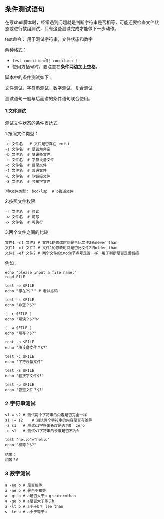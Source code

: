## 条件测试语句

在写shell脚本时，经常遇到问题就是判断字符串是否相等，可能还要检查文件状态或进行数组测试，只有这些测试完成才能做下一步动作。



test命令： 用于测试字符串，文件状态和数字

两种格式：

- `test condition`和`[ condition ]`
- 使用方括号时，要注意在**条件两边加上空格**。

脚本中的条件测试如下：

文件测试，字符串测试，数字测试，复合测试

测试语句一般与后面讲的条件语句联合使用。

#### 1.文件测试

测试文件状态的条件表达式

1.按照文件类型：

```shell
-e 文件名   # 文件是否存在 exist
-s 文件名	# 是否为非空
-b 文件名	# 块设备文件
-c 文件名	# 字符设备文件
-d 文件名	# 目录文件
-f 文件名	# 普通文件
-L 文件名	# 软链接文件
-S 文件名	# 套接字文件

7种文件类型： bcd-lsp  # p管道文件
```

2.按照文件权限

```shell
-r 文件名	# 可读
-w 文件名	# 可写
-x 文件名	# 可执行
```

3.两个文件之间的比较

```shell
文件1 -nt 文件2	# 文件1的修改时间是否比文件2新newer than
文件1 -ot 文件2	# 文件1的修改时间是否比文件2旧older than
文件1 -ef 文件2	# 两个文件的inode节点号是否一样，用于判断是否是硬链接
```

例如： 

```shell
echo "please input a file name:"
read FILE

test -e $FILE
echo "存在?$？" # 看状态码

test -s $FILE
echo "非空？$?"

[ -r $FILE ]
echo "可读？$?"w

[ -w $FILE ]
echo "可写？$?"

test -b $FILE
echo "块设备文件？$?"

test -c $FILE
echo "字符设备文件"

test -S $FILE
echo "套接字文件$?"

test -p $FILE
echo "管道文件？$?"
```

### 2.字符串测试

```shell
s1 = s2	# 测试两个字符串的内容是否完全一样
s1 != s2	# 测试两个字符串的内容是否有差异
-z s1	# 测试s1字符串长度是否为0  zero
-n s1	# 测试s1字符串的长度是否不为0
```

```shell
test "hello"="hello"
echo "相等？$?"

结果：
相等？0
```

### 3.数字测试

```shell
a -eq b # 是否相等
a -ne b	# 是否不相等
a -gt b	# a是否大于b greatermthan
a -ge b # a是否大于等于b
a -lt b # a小于b？ lee than
s -le b # a小于等于b
```

